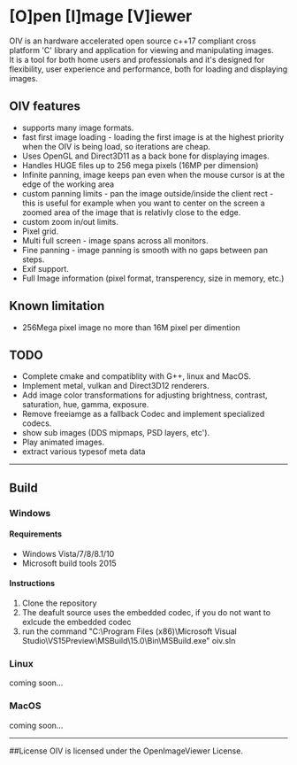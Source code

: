 # [O]pen [I]mage [V]iewer

OIV is an hardware accelerated open source c++17 compliant cross platform 'C' library and application for viewing and manipulating images.  
It is a tool for both home users and professionals and it's designed for flexibility, user experience and performance, both for loading and displaying images.

## OIV features
* supports many image formats.
* fast first image loading - loading the first image is at the highest priority when the OIV is being load, so iterations are cheap.
* Uses OpenGL and Direct3D11 as a back bone for displaying images.
* Handles HUGE files up to 256 mega pixels (16MP per dimension)
* Infinite panning, image keeps pan even when the mouse cursor is at the edge of the working area
* custom panning limits - pan the image outside/inside the client rect - this is useful for example when you want to center on the screen a zoomed area of the image that is relativly close to the edge.
* custom zoom in/out limits. 
* Pixel grid.
* Multi full screen - image spans across all monitors.
* Fine panning - image panning is smooth with no gaps between pan steps.
* Exif support.
* Full Image information (pixel format, transperency, size in memory, etc.)

## Known limitation
* 256Mega pixel image no more than 16M pixel per dimention

## TODO
* Complete cmake and compatiblity with G++, linux and MacOS.
* Implement metal, vulkan and Direct3D12 renderers.
* Add image color transformations for adjusting brightness, contrast, saturation, hue, gamma, exposure.
* Remove freeiamge as a fallback Codec and implement specialized codecs.
* show sub images (DDS mipmaps, PSD layers, etc').
* Play animated images.
* extract various typesof meta data

--------------------------

## Build
### Windows
#### Requirements
* Windows Vista/7/8/8.1/10
* Microsoft build tools 2015

#### Instructions
1. Clone the repository
2. The deafult source uses the embedded codec, if you do not want to exlcude the embedded codec 
3. run the command "C:\Program Files (x86)\Microsoft Visual Studio\VS15Preview\MSBuild\15.0\Bin\MSBuild.exe" oiv.sln

### Linux
coming soon...

### MacOS
coming soon...


-----------------------------

##License
OIV is licensed under the OpenImageViewer License.
